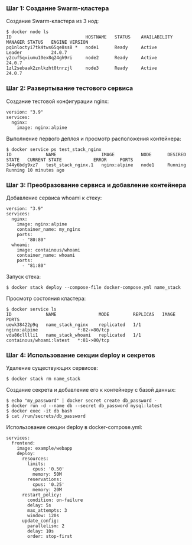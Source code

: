 
### Шаг 1: Создание Swarm-кластера
Создание Swarm-кластера из 3 нод:
```
$ docker node ls
ID                            HOSTNAME   STATUS    AVAILABILITY   MANAGER STATUS   ENGINE VERSION
pq1nloctyi7tk4tws65qe8ss8 *   node1      Ready     Active         Leader           24.0.7
y2cuf5qxiumu10ex8q24gh9ri     node2      Ready     Active                          24.0.7
1zl2sebaak2znlkzht0tnrzjl     node3      Ready     Active                          24.0.7
```

### Шаг 2: Развертывание тестового сервиса
Создание тестовой конфигурации nginx:
```
version: "3.9"
services:
  nginx:
    image: nginx:alpine
```
Выполнение первого деплоя и просмотр расположения контейнера:
```
$ docker service ps test_stack_nginx 
ID             NAME                 IMAGE          NODE      DESIRED STATE   CURRENT STATE            ERROR     PORTS
344y6bdg9xz7   test_stack_nginx.1   nginx:alpine   node1     Running         Running 10 minutes ago
```

### Шаг 3: Преобразование сервиса и добавление контейнера
Добавление сервиса whoami к стеку:
```
version: "3.9"
services:
  nginx:
    image: nginx:alpine
    container_name: my_nginx
    ports:
      - "80:80"
  whoami:
    image: containous/whoami
    container_name: whoami
    ports:
      - "81:80"
```
Запуск стека:
```
$ docker stack deploy --compose-file docker-compose.yml name_stack
```
Просмотр состояния кластера:
```
$ docker service ls
ID             NAME                MODE         REPLICAS   IMAGE                      PORTS
uewk38422p9q   name_stack_nginx    replicated   1/1        nginx:alpine               *:82->80/tcp
vda86clllli1   name_stack_whoami   replicated   1/1        containous/whoami:latest   *:81->80/tcp
```

### Шаг 4: Использование секции deploy и секретов
Удаление существующих сервисов:
```
$ docker stack rm name_stack
```
Создание секрета и добавление его к контейнеру с базой данных:
```
$ echo "my_password" | docker secret create db_password -
$ docker run -d --name db --secret db_password mysql:latest
$ docker exec -it db bash
$ cat /run/secrets/db_password
```
Использование секции deploy в docker-compose.yml:
```
services:
  frontend:
    image: example/webapp
    deploy:
      resources:
        limits:
          cpus: '0.50'
          memory: 50M
        reservations:
          cpus: '0.25'
          memory: 20M
      restart_policy:
        condition: on-failure
        delay: 5s
        max_attempts: 3
        window: 120s
      update_config:
        parallelism: 2
        delay: 10s
        order: stop-first
```



